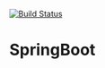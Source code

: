 [![Build Status](https://travis-ci.org/eliasreis54/SpringBoot.svg?branch=master)](https://travis-ci.org/eliasreis54/SpringBoot)
# SpringBoot